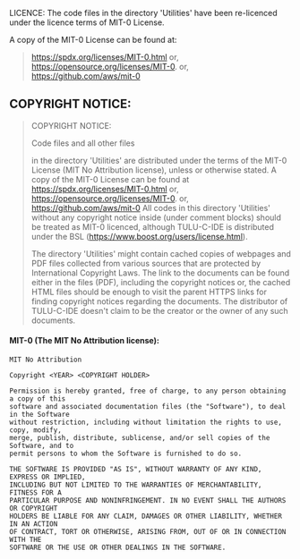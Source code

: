 LICENCE: The code files in the directory 'Utilities' have been re-licenced under the licence terms of MIT-0 License.

A copy of the MIT-0 License can be found at:

> https://spdx.org/licenses/MIT-0.html
> or, https://opensource.org/licenses/MIT-0.
> or, https://github.com/aws/mit-0

## COPYRIGHT NOTICE:

> COPYRIGHT NOTICE:
> 
> Code files and all other files
> 
> in the directory 'Utilities' are distributed under
> the terms of the MIT-0 License (MIT No Attribution license),
> unless or otherwise stated. A copy of the MIT-0 License can
> be found at https://spdx.org/licenses/MIT-0.html
> or, https://opensource.org/licenses/MIT-0.
> or, https://github.com/aws/mit-0
> All codes in this directory 'Utilities'
> without any copyright notice inside (under comment blocks)
> should be treated as MIT-0 licenced,
> although TULU-C-IDE is distributed under the BSL (https://www.boost.org/users/license.html).
> 
> The directory 'Utilities' might contain cached copies
> of webpages and PDF files collected from various sources that are
> protected by International Copyright Laws.
> The link to the documents can be found either in the files (PDF),
> including the copyright notices or, the cached HTML files should
> be enough to visit the parent HTTPS links for finding copyright
> notices regarding the documents.
> The distributor of TULU-C-IDE doesn't claim to be the creator or
> the owner of any such documents.

#### MIT-0 (The MIT No Attribution license):

```
MIT No Attribution

Copyright <YEAR> <COPYRIGHT HOLDER>

Permission is hereby granted, free of charge, to any person obtaining a copy of this
software and associated documentation files (the "Software"), to deal in the Software
without restriction, including without limitation the rights to use, copy, modify,
merge, publish, distribute, sublicense, and/or sell copies of the Software, and to
permit persons to whom the Software is furnished to do so.

THE SOFTWARE IS PROVIDED "AS IS", WITHOUT WARRANTY OF ANY KIND, EXPRESS OR IMPLIED,
INCLUDING BUT NOT LIMITED TO THE WARRANTIES OF MERCHANTABILITY, FITNESS FOR A
PARTICULAR PURPOSE AND NONINFRINGEMENT. IN NO EVENT SHALL THE AUTHORS OR COPYRIGHT
HOLDERS BE LIABLE FOR ANY CLAIM, DAMAGES OR OTHER LIABILITY, WHETHER IN AN ACTION
OF CONTRACT, TORT OR OTHERWISE, ARISING FROM, OUT OF OR IN CONNECTION WITH THE
SOFTWARE OR THE USE OR OTHER DEALINGS IN THE SOFTWARE.
```
